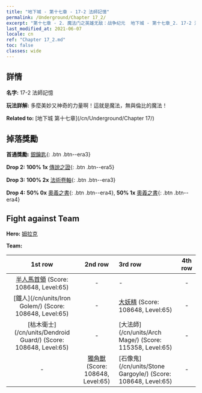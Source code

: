 ```yaml
---
title: "地下城 - 第十七章 - 17-2 法師記憶"
permalink: /Underground/Chapter 17_2/
excerpt: "第十七章 - 2. 魔法门之英雄无敌：战争纪元  地下城 - 第十七章_2. 17-2 法師記憶"
last_modified_at: 2021-06-07
locale: cn
ref: "Chapter 17_2.md"
toc: false
classes: wide
---
```


## 詳情

 **名字:** 17-2 法師記憶

 **玩法詳解:**       多麼美妙又神奇的力量啊！這就是魔法，無與倫比的魔法！

 **Related to:** [地下城 第十七章](/cn/Underground/Chapter 17/)

## 掉落獎勵

 **首通獎勵:** [銀鑰匙](/cn/Items/con_693/){: .btn .btn--era3}

 **Drop 2:** **100% 1x** [傳說之證](/cn/Items/mat_67/){: .btn .btn--era5}

 **Drop 3:** **100% 2x** [法術卷軸](/cn/Items/con_694/){: .btn .btn--era3}

 **Drop 4:** **50% 0x** [奧義之書](/cn/Items/mat_60/){: .btn .btn--era4}, **50% 1x** [奧義之書](/cn/Items/mat_60/){: .btn .btn--era4}


## Fight against Team
 **Hero:** [姆拉克](/cn/heroes/Mullich/)

 **Team:**


  | 1st row | 2nd row | 3rd row | 4th row |
  |:----:|:----:|:----|:----:|
  | [半人馬首領](/cn/units/Centaur/) (Score: 108648, Level:65)  | - | - | - |
  | [鐵人](/cn/units/Iron Golem/) (Score: 108648, Level:65)  | - | [大妖精](/cn/units/Gremlin/) (Score: 108648, Level:65)  | - |
  | [枯木衛士](/cn/units/Dendroid Guard/) (Score: 108648, Level:65)  | - | [大法師](/cn/units/Arch Mage/) (Score: 115358, Level:65)  | - |
  | - | [獨角獸](/cn/units/Unicorn/) (Score: 108648, Level:65)  | [石像鬼](/cn/units/Stone Gargoyle/) (Score: 108648, Level:65)  | - |


